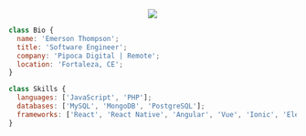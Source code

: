 <p align="center">
  <img src="https://github.com/thompsonemerson/thompsonemerson/raw/master/cover-thompson.png" />
</p>

```js
class Bio {
  name: 'Emerson Thompson';
  title: 'Software Engineer';
  company: 'Pipoca Digital | Remote';
  location: 'Fortaleza, CE';
}

class Skills {
  languages: ['JavaScript', 'PHP'];
  databases: ['MySQL', 'MongoDB', 'PostgreSQL'];
  frameworks: ['React', 'React Native', 'Angular', 'Vue', 'Ionic', 'Electron'];
}
```
